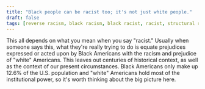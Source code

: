 ```yaml
---
title: "Black people can be racist too; it's not just white people."
draft: false
tags: [reverse racism, black racism, black racist, racist, structural racism, institutional racism]
---
```


This all depends on what you mean when you say "racist." Usually when someone says this, what they're really trying to do is equate prejudices expressed or acted upon by Black Americans with the racism and prejudice of "white" Americans. This leaves out centuries of historical context, as well as the context of our present circumstances. Black Americans only make up 12.6% of the U.S. population and "white" Americans hold most of the institutional power, so it's worth thinking about the big picture here.

